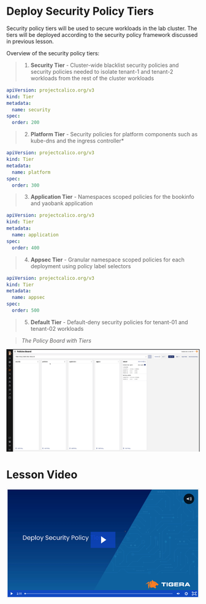 # Deploy Security Policy Tiers

Security policy tiers will be used to secure workloads in the lab cluster. The tiers will be deployed according to the security policy framework discussed in previous lesson. 

Overview of the security policy tiers:

>  01. **Security Tier** - Cluster-wide blacklist security policies and security policies needed to isolate tenant-1 and tenant-2 workloads from the rest of the cluster workloads 

```yaml
apiVersion: projectcalico.org/v3
kind: Tier
metadata:
  name: security
spec:
  order: 200
```

>  02. **Platform Tier** - Security policies for platform components such as kube-dns and the ingress controller*

```yaml
apiVersion: projectcalico.org/v3
kind: Tier
metadata:
  name: platform
spec:
  order: 300
  ```

>  03. **Application Tier** - Namespaces scoped policies for the bookinfo and yaobank application 

```yaml
apiVersion: projectcalico.org/v3
kind: Tier
metadata:
  name: application
spec:
  order: 400
 ```

>  04. **Appsec Tier** - Granular namespace scoped policies for each deployment using policy label selectors

```yaml
apiVersion: projectcalico.org/v3
kind: Tier
metadata:
  name: appsec
spec:
  order: 500
```

>  05. **Default Tier** - Default-deny security policies for tenant-01 and tenant-02 workloads


> *The Policy Board with Tiers*

![policies board](images/policiesboard.png)


# Lesson Video

[![deploy tiers](images/vdspt.png)](https://tigera.wistia.com/medias/9qdjr5onoj)
